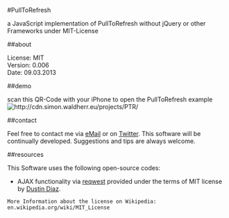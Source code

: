 #PullToRefresh

a JavaScript implementation of PullToRefresh without jQuery or other Frameworks under MIT-License

##about

License: MIT  
Version: 0.006  
Date: 09.03.2013  

##demo

scan this QR-Code with your iPhone to open the PullToRefresh example  
<img src="http://cdn.simon.waldherr.eu/projects/PTR/qr.png" alt="http://cdn.simon.waldherr.eu/projects/PTR/"/>  

##contact

Feel free to contact me via [eMail](mailto:contact@simonwaldherr.de) or on [Twitter](http://twitter.com/simonwaldherr). This software will be continually developed. Suggestions and tips are always welcome.

##resources

This Software uses the following open-source codes: 

 * AJAX functionality via [reqwest](https://github.com/ded/reqwest) provided under the terms of MIT license by [Dustin Diaz](http://dustindiaz.com/). 

```More Information about the license on Wikipedia: en.wikipedia.org/wiki/MIT_License```